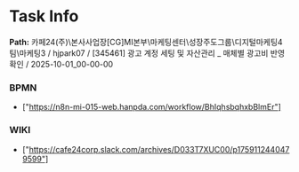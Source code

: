 # Task Info

**Path:** 카페24(주)\본사사업장\[CG]MI본부\마케팅센터\성장주도그룹\디지털마케팅4팀\마케팅3 / hjpark07 / [345461] 광고 계정 세팅 및 자산관리 _ 매체별 광고비 반영 확인 / 2025-10-01_00-00-00

### BPMN
- ["https://n8n-mi-015-web.hanpda.com/workflow/BhIqhsbqhxbBlmEr"]

### WIKI
- ["https://cafe24corp.slack.com/archives/D033T7XUC00/p1759112440479599"]

